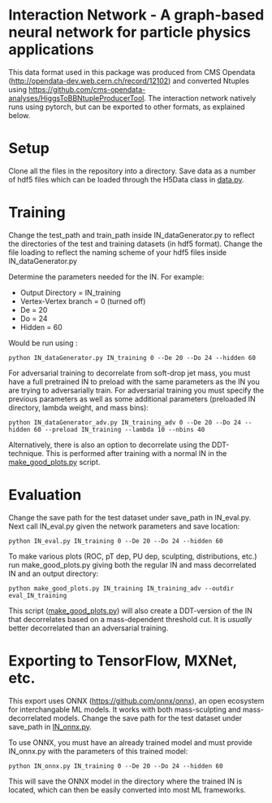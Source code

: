 Interaction Network - A graph-based neural network for particle physics applications
======================================================================================

This data format used in this package was produced from CMS Opendata (http://opendata-dev.web.cern.ch/record/12102) and converted 
Ntuples using https://github.com/cms-opendata-analyses/HiggsToBBNtupleProducerTool. The interaction
network natively runs using pytorch, but can be exported to other formats, as explained below.

Setup
======================================================================================
Clone all the files in the repository into a directory. Save data as a number of hdf5 files which can be loaded through the H5Data class in [data.py](data.py).

Training
======================================================================================

Change the test_path and train_path inside IN_dataGenerator.py to reflect the directories of the test and training datasets 
(in hdf5 format). Change the file loading to reflect the naming scheme of your hdf5 files inside IN_dataGenerator.py

Determine the parameters needed for the IN. For example: 

  - Output Directory = IN_training
  - Vertex-Vertex branch = 0 (turned off)
  - De = 20 
  - Do = 24
  - Hidden = 60

Would be run using :

```
python IN_dataGenerator.py IN_training 0 --De 20 --Do 24 --hidden 60 
```


For adversarial training to decorrelate from soft-drop jet mass, you must have a full pretrained IN to preload with the same parameters
as the IN you are trying to adversarially train. For adversarial training you must specify the previous parameters as well as some 
additional parameters (preloaded IN directory, lambda weight, and mass bins): 

```
python IN_dataGenerator_adv.py IN_training_adv 0 --De 20 --Do 24 --hidden 60 --preload IN_training --lambda 10 --nbins 40  
```

Alternatively, there is also an option to decorrelate using the DDT-technique. This is performed after training with a normal IN in the [make_good_plots.py](make_good_plots.py) script. 

Evaluation 
=====================================================================================

Change the save path for the test dataset under save_path in IN_eval.py. Next call IN_eval.py given the network parameters and save 
location: 

```
python IN_eval.py IN_training 0 --De 20 --Do 24 --hidden 60 
```

To make various plots (ROC, pT dep, PU dep, sculpting, distributions, etc.) run make_good_plots.py giving both the regular IN and 
mass decorrelated IN and an output directory: 

```
python make_good_plots.py IN_training IN_training_adv --outdir eval_IN_training 
```
This script ([make_good_plots.py](make_good_plots.py)) will also create a DDT-version of the IN that decorrelates based on a mass-dependent threshold cut. It is *usually* better decorrelated than an adversarial training. 

Exporting to TensorFlow, MXNet, etc.
====================================================================================
This export uses ONNX (https://github.com/onnx/onnx), an open ecosystem for interchangable ML models. 
It works with both mass-sculpting and mass-decorrelated models. Change the save path for the test dataset under save_path in [IN_onnx.py](IN_onnx.py).

To use ONNX, you must have an already trained model and must provide IN_onnx.py with the parameters of this trained model: 

```
python IN_onnx.py IN_training 0 --De 20 --Do 24 --hidden 60 
```

This will save the ONNX model in the directory where the trained IN is located, which can then be easily converted into most ML frameworks. 

